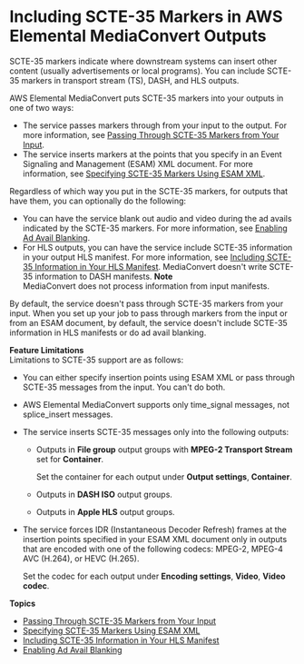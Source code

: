 # Including SCTE\-35 Markers in AWS Elemental MediaConvert Outputs<a name="including-scte-35-markers"></a>

SCTE\-35 markers indicate where downstream systems can insert other content \(usually advertisements or local programs\)\. You can include SCTE\-35 markers in transport stream \(TS\), DASH, and HLS outputs\.

AWS Elemental MediaConvert puts SCTE\-35 markers into your outputs in one of two ways:
+ The service passes markers through from your input to the output\. For more information, see [Passing Through SCTE\-35 Markers from Your Input](passing-through-scte-35-markers.md)\.
+ The service inserts markers at the points that you specify in an Event Signaling and Management \(ESAM\) XML document\. For more information, see [Specifying SCTE\-35 Markers Using ESAM XML](specifying-scte-35-markers-using-esam-xml.md)\.

Regardless of which way you put in the SCTE\-35 markers, for outputs that have them, you can optionally do the following:
+ You can have the service blank out audio and video during the ad avails indicated by the SCTE\-35 markers\. For more information, see [Enabling Ad Avail Blanking](ad-avail-blanking.md)\.
+ For HLS outputs, you can have the service include SCTE\-35 information in your output HLS manifest\. For more information, see [Including SCTE\-35 Information in Your HLS Manifest](including-scte-35-information-in-your-hls-manifest.md)\. MediaConvert doesn't write SCTE\-35 information to DASH manifests\.
**Note**  
MediaConvert does not process information from input manifests\.

By default, the service doesn't pass through SCTE\-35 markers from your input\. When you set up your job to pass through markers from the input or from an ESAM document, by default, the service doesn't include SCTE\-35 information in HLS manifests or do ad avail blanking\.

**Feature Limitations**  
Limitations to SCTE\-35 support are as follows:
+ You can either specify insertion points using ESAM XML or pass through SCTE\-35 messages from the input\. You can't do both\.
+ AWS Elemental MediaConvert supports only time\_signal messages, not splice\_insert messages\.
+ The service inserts SCTE\-35 messages only into the following outputs: 
  + Outputs in **File group** output groups with **MPEG\-2 Transport Stream** set for **Container**\. 

    Set the container for each output under **Output settings**, **Container**\.
  + Outputs in **DASH ISO** output groups\.
  + Outputs in **Apple HLS** output groups\.
+ The service forces IDR \(Instantaneous Decoder Refresh\) frames at the insertion points specified in your ESAM XML document only in outputs that are encoded with one of the following codecs: MPEG\-2, MPEG\-4 AVC \(H\.264\), or HEVC \(H\.265\)\. 

  Set the codec for each output under **Encoding settings**, **Video**, **Video codec**\.

**Topics**
+ [Passing Through SCTE\-35 Markers from Your Input](passing-through-scte-35-markers.md)
+ [Specifying SCTE\-35 Markers Using ESAM XML](specifying-scte-35-markers-using-esam-xml.md)
+ [Including SCTE\-35 Information in Your HLS Manifest](including-scte-35-information-in-your-hls-manifest.md)
+ [Enabling Ad Avail Blanking](ad-avail-blanking.md)